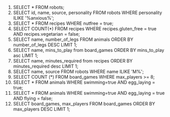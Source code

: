 1) SELECT * FROM robots;
2) SELECT id, name, source, personality FROM robots WHERE personality ILIKE '%anxious%';
3) SELECT * FROM recipes WHERE nutfree = true;
4) SELECT COUNT(*) FROM recipes WHERE recipes.gluten_free = true AND recipes.vegetarian = false;
5) SELECT name, number_of_legs FROM animals ORDER BY number_of_legs DESC LIMIT 1;
6) SELECT name, mins_to_play from board_games ORDER BY mins_to_play asc LIMIT 1;
7) SELECT name, minutes_required from recipes ORDER BY minutes_required desc LIMIT 1;
8) SELECT name, source FROM robots WHERE name ILIKE 'M%';
9) SELECT COUNT (*) FROM board_games WHERE max_players >= 8;
10) SELECT * FROM animals WHERE swimming=true AND egg_laying = true;
11) SELECT * FROM animals WHERE swimming=true AND egg_laying = true AND flying = false;
12) SELECT board_games, max_players FROM board_games ORDER BY max_players DESC LIMIT 1;
